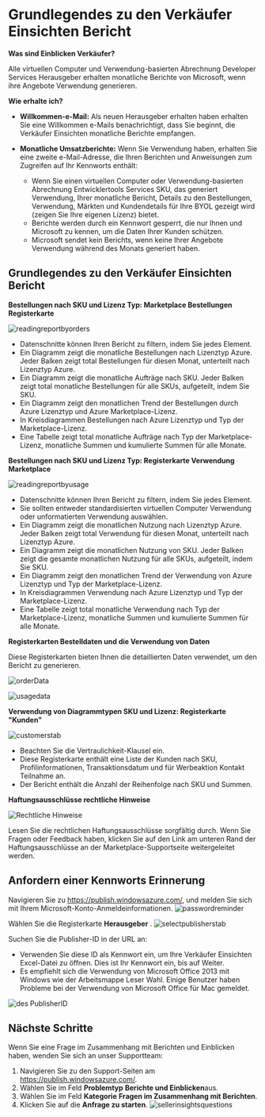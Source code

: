 <properties
   pageTitle="Grundlegendes zu Azure Marketplace Verwendung basierenden Berichte und Verkäufer Einsichten reporting | Microsoft Azure"
   description="Als Verkäufer auf Azure Marketplace verstehen Sie Ihrer Verwendung basierende Bericht, auch bekannt als ein Verkäufer Einsichten von Berichten"
   services="Azure Marketplace"
   documentationCenter="na"
   authors="v-jeana"
   manager="lakoch"
   editor=""/>

<tags
   ms.service="marketplace"
   ms.devlang="na"
   ms.topic="article"
   ms.tgt_pltfrm="na"
   ms.workload="na"
   ms.date="02/05/2016"
   ms.author="v-jeana; hascipio"/>

# <a name="understand-your-seller-insights-report"></a>Grundlegendes zu den Verkäufer Einsichten Bericht

**Was sind Einblicken Verkäufer?**

Alle virtuellen Computer und Verwendung-basierten Abrechnung Developer Services Herausgeber erhalten monatliche Berichte von Microsoft, wenn ihre Angebote Verwendung generieren.

**Wie erhalte ich?**

- **Willkommen-e-Mail:** Als neuen Herausgeber erhalten haben erhalten Sie eine Willkommen e-Mails benachrichtigt, dass Sie beginnt, die Verkäufer Einsichten monatliche Berichte empfangen.

- **Monatliche Umsatzberichte:**  Wenn Sie Verwendung haben, erhalten Sie eine zweite e-Mail-Adresse, die Ihren Berichten und Anweisungen zum Zugreifen auf Ihr Kennworts enthält:

    - Wenn Sie einen virtuellen Computer oder Verwendung-basierten Abrechnung Entwicklertools Services SKU, das generiert Verwendung, Ihrer monatliche Bericht, Details zu den Bestellungen, Verwendung, Märkten und Kundendetails für Ihre BYOL gezeigt wird (zeigen Sie Ihre eigenen Lizenz) bietet.
    - Berichte werden durch ein Kennwort gesperrt, die nur Ihnen und Microsoft zu kennen, um die Daten Ihrer Kunden schützen.
    - Microsoft sendet kein Berichts, wenn keine Ihrer Angebote Verwendung während des Monats generiert haben.

## <a name="understand-your-seller-insights-report"></a>Grundlegendes zu den Verkäufer Einsichten Bericht


**Bestellungen nach SKU und Lizenz Typ: Marketplace Bestellungen Registerkarte**

![readingreportbyorders][2]

- Datenschnitte können Ihren Bericht zu filtern, indem Sie jedes Element.
- Ein Diagramm zeigt die monatliche Bestellungen nach Lizenztyp Azure. Jeder Balken zeigt total Bestellungen für diesen Monat, unterteilt nach Lizenztyp Azure.
- Ein Diagramm zeigt die monatliche Aufträge nach SKU. Jeder Balken zeigt total monatliche Bestellungen für alle SKUs, aufgeteilt, indem Sie SKU.
- Ein Diagramm zeigt den monatlichen Trend der Bestellungen durch Azure Lizenztyp und Azure Marketplace-Lizenz.
- In Kreisdiagrammen Bestellungen nach Azure Lizenztyp und Typ der Marketplace-Lizenz.
- Eine Tabelle zeigt total monatliche Aufträge nach Typ der Marketplace-Lizenz, monatliche Summen und kumulierte Summen für alle Monate.


**Bestellungen nach SKU und Lizenz Typ: Registerkarte Verwendung Marketplace**

![readingreportbyusage][3]

- Datenschnitte können Ihren Bericht zu filtern, indem Sie jedes Element.
- Sie sollten entweder standardisierten virtuellen Computer Verwendung oder unformatierten Verwendung auswählen.
- Ein Diagramm zeigt die monatlichen Nutzung nach Lizenztyp Azure. Jeder Balken zeigt total Verwendung für diesen Monat, unterteilt nach Lizenztyp Azure.
- Ein Diagramm zeigt die monatlichen Nutzung von SKU. Jeder Balken zeigt die gesamte monatlichen Nutzung für alle SKUs, aufgeteilt, indem Sie SKU.
- Ein Diagramm zeigt den monatlichen Trend der Verwendung von Azure Lizenztyp und Typ der Marketplace-Lizenz.
- In Kreisdiagrammen Verwendung nach Azure Lizenztyp und Typ der Marketplace-Lizenz.
- Eine Tabelle zeigt total monatliche Verwendung nach Typ der Marketplace-Lizenz, monatliche Summen und kumulierte Summen für alle Monate.


**Registerkarten Bestelldaten und die Verwendung von Daten**

Diese Registerkarten bieten Ihnen die detaillierten Daten verwendet, um den Bericht zu generieren.

![orderData][4]

![usagedata][5]



**Verwendung von Diagrammtypen SKU und Lizenz: Registerkarte "Kunden"**

![customerstab][6]

- Beachten Sie die Vertraulichkeit-Klausel ein.
- Diese Registerkarte enthält eine Liste der Kunden nach SKU, Profilinformationen, Transaktionsdatum und für Werbeaktion Kontakt Teilnahme an.
- Der Bericht enthält die Anzahl der Reihenfolge nach SKU und Summen.


**Haftungsausschlüsse rechtliche Hinweise**

![Rechtliche Hinweise][1]

Lesen Sie die rechtlichen Haftungsausschlüsse sorgfältig durch. Wenn Sie Fragen oder Feedback haben, klicken Sie auf den Link am unteren Rand der Haftungsausschlüsse an der Marketplace-Supportseite weitergeleitet werden.

## <a name="request-a-password-reminder"></a>Anfordern einer Kennworts Erinnerung

Navigieren Sie zu https://publish.windowsazure.com/, und melden Sie sich mit Ihrem Microsoft-Konto-Anmeldeinformationen.
![passwordreminder][7]

Wählen Sie die Registerkarte **Herausgeber** .
![selectpublisherstab][8]


Suchen Sie die Publisher-ID in der URL an:
- Verwenden Sie diese ID als Kennwort ein, um Ihre Verkäufer Einsichten Excel-Datei zu öffnen.
Dies ist Ihr Kennwort ein, bis auf Weiter.
- Es empfiehlt sich die Verwendung von Microsoft Office 2013 mit Windows wie der Arbeitsmappe Leser Wahl.  Einige Benutzer haben Probleme bei der Verwendung von Microsoft Office für Mac gemeldet.

![des PublisherID][9]


## <a name="next-steps"></a>Nächste Schritte  
Wenn Sie eine Frage im Zusammenhang mit Berichten und Einblicken haben, wenden Sie sich an unser Supportteam:

1. Navigieren Sie zu den Support-Seiten am https://publish.windowsazure.com/.
2. Wählen Sie im Feld **Problemtyp** **Berichte und Einblicken**aus.
3. Wählen Sie im Feld **Kategorie** **Fragen im Zusammenhang mit Berichten**.
4. Klicken Sie auf die **Anfrage zu starten**.
  ![sellerinsightsquestions][10]



[1]: ./media/marketplace-publishing-report-seller-insights/legal.png
[2]: ./media/marketplace-publishing-report-seller-insights/readingreportbyorders.png
[3]: ./media/marketplace-publishing-report-seller-insights/readingreportbyusage.png
[4]: ./media/marketplace-publishing-report-seller-insights/orderdata.png
[5]: ./media/marketplace-publishing-report-seller-insights/usagedata.png
[6]: ./media/marketplace-publishing-report-seller-insights/customerstab.png
[7]: ./media/marketplace-publishing-report-seller-insights/passwordreminder.png
[8]: ./media/marketplace-publishing-report-seller-insights/selectpublisherstab.png
[9]: ./media/marketplace-publishing-report-seller-insights/publisherid.png
[10]: ./media/marketplace-publishing-report-seller-insights/sellerinsightsquestions.png
